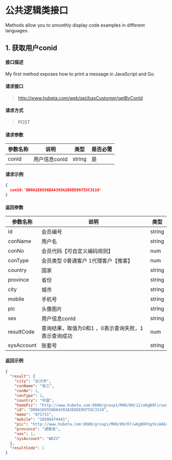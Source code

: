 # 公共逻辑类接口

Methods allow you to smoothly display code examples in different languages.


## 1. 获取用户conid
#### 接口描述
    

My first method exposes how to print a message in JavaScript and Go.
#### 请求接口
>  http://www.hubeta.com/web/api/basCustomer/getByConId

#### 请求方式
> POST

#### 请求参数

| 参数名称  |说明            |类型    |是否必需|
| --------- | ------------ | ------ | ----- |
| conId     | 用户信息conId |string  |是      |

#### 请求示例

```json
{
  conId:'DD0A1E6556DA4393A2D8EE09755C3110'
}

```
#### 返回参数

| 参数名称  |说明            |类型    |
| --------- | ------------ | ------ |
| id | 会员编号 |string |
| conName     | 用户名 |string  |
| conNo     | 会员代码【可自定义编码规则】 |num  |
| conType     | 会员类型 0普通客户 1代理客户【推客】 |num  |
| country     | 国家 |string  |
| province    | 省份   |string |
| city | 城市 |string |
| mobile     | 手机号 |string  |
| pic     | 头像图片 |string  |
| sex     | 用户信息conId |string  |
| resultCode | 查询结果，取值为0和1 ，0表示查询失败，1表示查询成功|num
| sysAccount | 账套号 | string


#### 返回示例

```json
{
  "result": {
    "city": "长沙市",
    "conName": "张三",
    "conNo": 1,
    "conType": 1,
    "country": "中国",
    "homePic": "http://www.hubeta.com:8080/group1/M00/00/12/wKgB9FiruwyAY2qBAAaFB42OxaI144.jpg",
    "id": "DD0A1E6556DA4393A2D8EE09755C3110",
    "memo": "971731",
    "mobile": "18588474441",
    "pic": "http://www.hubeta.com:8080/group1/M00/00/07/wKgB9FhgtkiAAEe2AAAFJgnHYyM520.jpg",
    "province": "湖南省",
    "sex": 1,
    "sysAccount": "WKZZ"
  },
  "resultCode": 1
}
```
